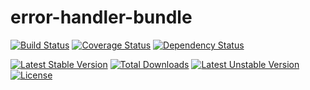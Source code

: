 error-handler-bundle
====================

[![Build Status](https://travis-ci.org/prgTW/error-handler-bundle.svg?branch=master)](https://travis-ci.org/prgTW/error-handler-bundle)
[![Coverage Status](https://coveralls.io/repos/prgTW/error-handler-bundle/badge.png)](https://coveralls.io/r/prgTW/error-handler-bundle)
[![Dependency Status](https://www.versioneye.com/user/projects/537b5a5814c15847550000b8/badge.svg)](https://www.versioneye.com/user/projects/537b5a5814c15847550000b8)

[![Latest Stable Version](https://poser.pugx.org/prgtw/error-handler-bundle/v/stable.png)](https://packagist.org/packages/prgtw/error-handler-bundle)
[![Total Downloads](https://poser.pugx.org/prgtw/error-handler-bundle/downloads.png)](https://packagist.org/packages/prgtw/error-handler-bundle)
[![Latest Unstable Version](https://poser.pugx.org/prgtw/error-handler-bundle/v/unstable.png)](https://packagist.org/packages/prgtw/error-handler-bundle)
[![License](https://poser.pugx.org/prgtw/error-handler-bundle/license.png)](https://packagist.org/packages/prgtw/error-handler-bundle)

